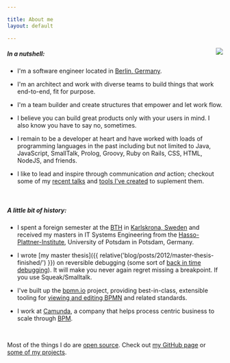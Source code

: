 ```yaml
---

title: About me
layout: default

---
```


<img class="img-bordered img-responsive" src="{{ assets }}/img/me.jpg" style="float:right; margin: 0 0 30px 30px" />

##### In a nutshell:

*   I'm a software engineer located in <a href="https://www.google.de/maps/place/Berlin">Berlin, Germany</a>.

*   I'm an architect and work with diverse teams to build things that work end-to-end, fit for purpose.

*   I'm a team builder and create structures that empower and let work flow.

*   I believe you can build great products only with your users in mind. I also know you have to say no, sometimes.

*   I remain to be a developer at heart and have worked with loads of programming languages in the past including but not limited to Java, JavaScript, SmallTalk, Prolog, Groovy, Ruby on Rails, CSS, HTML, NodeJS, and friends.

*   I like to lead and inspire through communication _and_ action; checkout some of my [recent talks](https://github.com/nikku/talks#readme) and [tools I've created](https://lefedt.de/projects/) to suplement them.

<br/>

##### A little bit of history:

*   I spent a foreign semester at the [BTH](bth.se) in [Karlskrona, Sweden](http://maps.google.se/maps?f=q&source=s_q&hl=en&geocode=&q=karlskrona&sll=61.606396,21.225586&sspn=28.283373,93.076172&ie=UTF8&hq=&hnear=Karlskrona,+Blekinge&t=h&z=9) and received my masters in IT Systems Engineering from the [Hasso-Plattner-Institute](http://www.hpi.uni-potsdam.de), University of Potsdam in Potsdam, Germany.

*   I wrote [my master thesis]({{ relative('blog/posts/2012/master-thesis-finished/') }}) on reversible debugging (some sort of [back in time debugging](http://scg.unibe.ch/archive/papers/Lien08bBackInTimeDebugging.pdf)). It will make you never again regret missing a breakpoint. If you use Squeak/Smalltalk.

*   I've built up the [bpmn.io](https://bpmn.io/) project, providing best-in-class, extensible tooling for [viewing and editing BPMN](https://github.com/bpmn-io/bpmn-js) and related standards.

*   I work at [Camunda](http://www.camunda.com/), a company that helps process centric business to scale through [BPM](https://en.wikipedia.org/wiki/Business_process_management).

<br/>

Most of the things I do are [open source](https://www.youtube.com/watch?v=a8fHgx9mE5U). Check out [my GitHub page](https://github.com/nikku) or <a href="{{ relative('projects') }}">some of my projects</a>.
